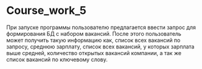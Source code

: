 # Course_work_5
При запуске программы пользователю предлагается ввести запрос для формирования БД с набором вакансий.
После этого пользователь может получить такую информацию как, список всех вакансий по запросу, 
среднюю зарплату, список всех вакансий, у которых зарплата выше средней, количество открытых вакансий компании, 
а так же список вакансий по ключевому слову.